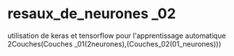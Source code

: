 # resaux_de_neurones _02
 utilisation de keras et tensorflow pour l'apprentissage automatique  2Couches(Couches _01(2neurones),(Couches_02(01_neurones)))
